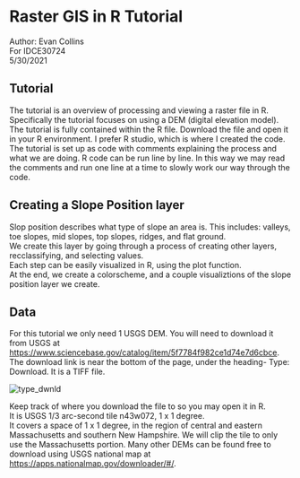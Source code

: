 # Raster GIS in R Tutorial
  
Author: Evan Collins  
For IDCE30724  
5/30/2021  
  
## Tutorial 
  
The tutorial is an overview of processing and viewing a raster file in R.
Specifically the tutorial focuses on using a DEM (digital elevation model).
The tutorial is fully contained within the R file. Download the file and open it in your R environment.
I prefer R studio, which is where I created the code.
The tutorial is set up as code with comments explaining the process and what we are doing.
R code can be run line by line. In this way we may read the comments and run one line at a time to slowly work
our way through the code.   
  
## Creating a Slope Position layer
  
Slop position describes what type of slope an area is. This includes: valleys, toe slopes, mid slopes, top slopes, ridges, and flat ground.  
We create this layer by going through a process of creating other layers, recclassifying, and selecting values.  
Each step can be easily visualized in R, using the plot function.  
At the end, we create a colorscheme, and a couple visualiztions of the slope position layer we create. 

## Data
  
For this tutorial we only need 1 USGS DEM. You will need to download it from USGS at https://www.sciencebase.gov/catalog/item/5f7784f982ce1d74e7d6cbce.  
The download link is near the bottom of the page, under the heading- Type: Download. It is a TIFF file.  

![type_dwnld](https://user-images.githubusercontent.com/75681753/120204319-ab995380-c1f6-11eb-9b26-e54b885d72d8.png)
  
Keep track of where you download the file to so you may open it in R.  
It is USGS 1/3 arc-second tile n43w072, 1 x 1 degree.  
It covers a space of 1 x 1 degree, in the region of central and eastern Massachusetts and southern New Hampshire. 
We will clip the tile to only use the Massachusetts portion. Many other DEMs can be found free to download using USGS national map
at https://apps.nationalmap.gov/downloader/#/.
